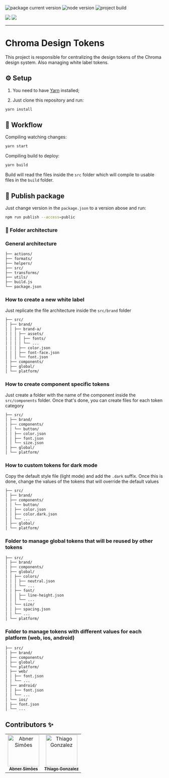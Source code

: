<img src="https://badge.fury.io/js/@cirtemegla%2Fds-tokens.svg" alt="package current version" /> <img src="https://img.shields.io/node/v/hydrogen" alt="node version"> <img src="https://img.shields.io/appveyor/build/abnersimoes/ds-tokens" alt="project build">

<img src="https://forthebadge.com/images/badges/uses-js.svg" /> <img src="https://forthebadge.com/images/badges/built-with-love.svg" />

---

# Chroma Design Tokens

This project is responsible for centralizing the design tokens of the Chroma design system. Also managing white label tokens.

## ⚙️ Setup

1. You need to have [Yarn](https://classic.yarnpkg.com/lang/en/docs/install/#mac-stable) installed;

2. Just clone this repository and run:

```bash
yarn install
```

## 💼 Workflow

Compiling watching changes:

```bash
yarn start
```

Compiling build to deploy:

```bash
yarn build
```

Build will read the files inside the `src` folder which will compile to usable files in the `build` folder.

## 🚚 Publish package

Just change version in the `package.json` to a version abose and run:

```bash
npm run publish --access=public
```

### 📁 Folder architecture

### General architecture

```bash
├── actions/
├── formats/
├── helpers/
├── src/
├── transforms/
├── utils/
├── build.js
└── package.json
```

### How to create a new white label

Just replicate the file architecture inside the `src/brand` folder

```bash
├── src/
│ ├── brand/
│ │ ├── brand-a/
│ │ │ ├── assets/
│ │ │ │ ├── fonts/
│ │ │ │ └── ...
│ │ │ ├── color.json
│ │ │ ├── font-face.json
│ │ │ └── font.json
│ ├── components/
│ ├── global/
│ └── platform/
```

### How to create component specific tokens

Just create a folder with the name of the component inside the `src/components` folder. Once that's done, you can create files for each token category

```bash
├── src/
│ ├── brand/
│ ├── components/
│ │ └── button/
│ │ ├── color.json
│ │ ├── font.json
│ │ └── size.json
│ ├── global/
│ └── platform/
```

### How to custom tokens for dark mode

Copy the default style file (light mode) and add the `.dark` suffix. Once this is done, change the values of the tokens that will override the default values

```bash
├── src/
│ ├── brand/
│ ├── components/
│ │ └── button/
│ │ ├── color.json
│ │ ├── color.dark.json
│ │ └── ...
│ ├── global/
│ └── platform/
```

### Folder to manage global tokens that will be reused by other tokens

```bash
├── src/
│ ├── brand/
│ ├── components/
│ ├── global/
│ │ ├── colors/
│ │ │ ├── neutral.json
│ │ │ └── ...
│ │ ├── font/
│ │ │ ├── line-height.json
│ │ │ └── ...
│ │ └── size/
│ │ ├── spacing.json
│ │ └── ...
│ └── platform/
```

### Folder to manage tokens with different values for each platform (web, ios, android)

```bash
├── src/
│ ├── brand/
│ ├── components/
│ ├── global/
│ └── platform/
│ ├── web/
│ │ ├── font.json
│ │ └── ...
│ ├── android/
│ │ ├── font.json
│ │ └── ...
│ └── ios/
│ ├── font.json
│ └── ...
```

## Contributors ✨

<table>
  <tr>
    <td align="center">
      <a href="https://github.com/abnersimoes">
        <img src="https://avatars.githubusercontent.com/u/3276365?v=4" width="100px;" alt="Abner Simões"/>
        <br />
        <sub><b>Abner Simões</b></sub>
      </a>
    </td>
    <td align="center">
      <a href="https://github.com/thiagonzalez">
        <img src="https://avatars.githubusercontent.com/u/967571?v=4" width="100px;" alt="Thiago Gonzalez"/>
        <br />
        <sub><b>Thiago Gonzalez</b></sub>
      </a>
    </td>
  </tr>
</table>
